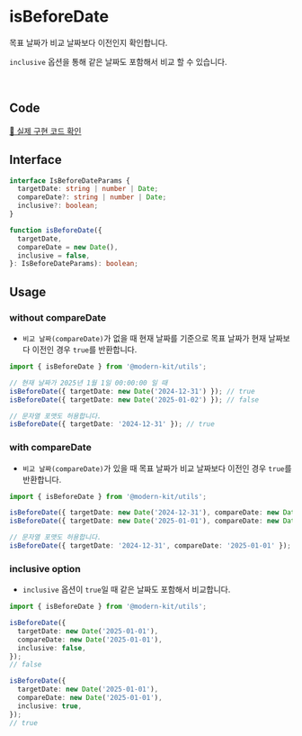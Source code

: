 # isBeforeDate

목표 날짜가 비교 날짜보다 이전인지 확인합니다.

`inclusive` 옵션을 통해 같은 날짜도 포함해서 비교 할 수 있습니다.

<br />

## Code
[🔗 실제 구현 코드 확인](https://github.com/modern-agile-team/modern-kit/blob/main/packages/utils/src/date/isBeforeDate/index.ts)

## Interface
```ts title="typescript"
interface IsBeforeDateParams {
  targetDate: string | number | Date;
  compareDate?: string | number | Date;
  inclusive?: boolean;
}
```
```ts title="typescript"
function isBeforeDate({
  targetDate,
  compareDate = new Date(),
  inclusive = false,
}: IsBeforeDateParams): boolean;
```

## Usage
### without compareDate
- `비교 날짜(compareDate)`가 없을 때 현재 날짜를 기준으로 목표 날짜가 현재 날짜보다 이전인 경우 `true`를 반환합니다.
```ts title="typescript"
import { isBeforeDate } from '@modern-kit/utils';

// 현재 날짜가 2025년 1월 1일 00:00:00 일 때
isBeforeDate({ targetDate: new Date('2024-12-31') }); // true
isBeforeDate({ targetDate: new Date('2025-01-02') }); // false

// 문자열 포맷도 허용합니다.
isBeforeDate({ targetDate: '2024-12-31' }); // true
```

### with compareDate 
- `비교 날짜(compareDate)`가 있을 때 목표 날짜가 비교 날짜보다 이전인 경우 `true`를 반환합니다.
```ts title="typescript"
import { isBeforeDate } from '@modern-kit/utils';

isBeforeDate({ targetDate: new Date('2024-12-31'), compareDate: new Date('2025-01-01') }); // true
isBeforeDate({ targetDate: new Date('2025-01-01'), compareDate: new Date('2024-12-31') }); // false

// 문자열 포맷도 허용합니다.
isBeforeDate({ targetDate: '2024-12-31', compareDate: '2025-01-01' }); // true
```

### inclusive option
- `inclusive` 옵션이 `true`일 때 같은 날짜도 포함해서 비교합니다.

```ts title="typescript"
import { isBeforeDate } from '@modern-kit/utils';

isBeforeDate({
  targetDate: new Date('2025-01-01'),
  compareDate: new Date('2025-01-01'),
  inclusive: false,
});
// false

isBeforeDate({
  targetDate: new Date('2025-01-01'),
  compareDate: new Date('2025-01-01'),
  inclusive: true,
});
// true
```
